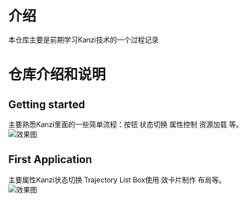 <!--
 * @Author: XQ
 * @Date: 2024-11-19 10:37:22
 * @LastEditTime: 2024-11-19 10:44:35
 * @LastEditors: XQ
 * @Description: 
 * @FilePath: \undefinedd:\xuqiang\github\Kanzi-Demos\readme.md
-->
# 介绍
本仓库主要是前期学习Kanzi技术的一个过程记录

# 仓库介绍和说明
## Getting started
主要熟悉Kanzi里面的一些简单流程：按钮 状态切换 属性控制 资源加载 等。
![效果图](./res/getting-started-completed.gif)  
## First Application
主要属性Kanzi状态切换 Trajectory List Box使用 效卡片制作 布局等。  
![效果图](./res/First%20Application.gif)